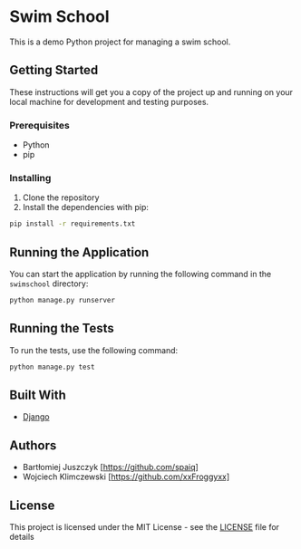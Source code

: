 # Swim School

This is a demo Python project for managing a swim school.

## Getting Started

These instructions will get you a copy of the project up and running on your local machine for development and testing purposes.

### Prerequisites

- Python
- pip

### Installing

1. Clone the repository
2. Install the dependencies with pip:

```sh
pip install -r requirements.txt
```

## Running the Application

You can start the application by running the following command in the `swimschool` directory:

```sh
python manage.py runserver
```


## Running the Tests

To run the tests, use the following command:

```sh
python manage.py test
```


## Built With

- [Django](https://www.djangoproject.com/)

## Authors

- Bartłomiej Juszczyk [https://github.com/spaiq]
- Wojciech Klimczewski [https://github.com/xxFroggyxx]

## License

This project is licensed under the MIT License - see the [LICENSE](LICENSE) file for details

